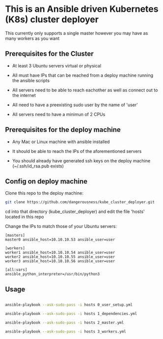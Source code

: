 # This is an Ansible driven Kubernetes (K8s) cluster deployer

This currently only supports a single master however you may have as many workers as you want


## Prerequisites for the Cluster

* At least 3 Ubuntu servers virtual or physical

* All must have IPs that can be reached from a deploy machine running the ansible scripts 

* All servers need to be able to reach eachother as well as connect out to the internet

* All need to have a preexisting sudo user by the name of 'user'

* All servers need to have a minimun of 2 CPUs


## Prerequisites for the deploy machine

* Any Mac or Linux machine with ansible installed

* It should be able to reach the IPs of the aforementioned servers 

* You should already have generated ssh keys on the deploy machine (~/.ssh/id_rsa.pub exists) 


## Config on deploy machine

Clone this repo to the deploy machine:
```bash
git clone https://github.com/dangerousness/kube_cluster_deployer.git
```
cd into that directory (kube_cluster_deployer) and edit the file 'hosts' located in this repo

Change the IPs to match those of your Ubuntu servers:
```
[masters]
master0 ansible_host=10.10.10.53 ansible_user=user

[workers]
worker1 ansible_host=10.10.10.54 ansible_user=user
worker2 ansible_host=10.10.10.55 ansible_user=user
worker3 ansible_host=10.10.10.56 ansible_user=user

[all:vars]
ansible_python_interpreter=/usr/bin/python3
```

## Usage

```bash

ansible-playbook --ask-sudo-pass -i hosts 0_user_setup.yml

ansible-playbook --ask-sudo-pass -i hosts 1_dependencies.yml 

ansible-playbook --ask-sudo-pass -i hosts 2_master.yml 

ansible-playbook --ask-sudo-pass -i hosts 3_workers.yml
```

